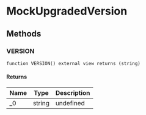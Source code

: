 # MockUpgradedVersion









## Methods

### VERSION

```solidity
function VERSION() external view returns (string)
```






#### Returns

| Name | Type | Description |
|---|---|---|
| _0 | string | undefined |




